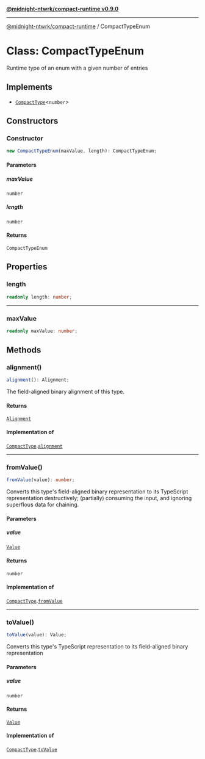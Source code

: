 [**@midnight-ntwrk/compact-runtime v0.9.0**](../README.md)

***

[@midnight-ntwrk/compact-runtime](../globals.md) / CompactTypeEnum

# Class: CompactTypeEnum

Runtime type of an enum with a given number of entries

## Implements

- [`CompactType`](../interfaces/CompactType.md)\<`number`\>

## Constructors

### Constructor

```ts
new CompactTypeEnum(maxValue, length): CompactTypeEnum;
```

#### Parameters

##### maxValue

`number`

##### length

`number`

#### Returns

`CompactTypeEnum`

## Properties

### length

```ts
readonly length: number;
```

***

### maxValue

```ts
readonly maxValue: number;
```

## Methods

### alignment()

```ts
alignment(): Alignment;
```

The field-aligned binary alignment of this type.

#### Returns

[`Alignment`](../type-aliases/Alignment.md)

#### Implementation of

[`CompactType`](../interfaces/CompactType.md).[`alignment`](../interfaces/CompactType.md#alignment)

***

### fromValue()

```ts
fromValue(value): number;
```

Converts this type's field-aligned binary representation to its TypeScript
representation destructively; (partially) consuming the input, and
ignoring superflous data for chaining.

#### Parameters

##### value

[`Value`](../type-aliases/Value.md)

#### Returns

`number`

#### Implementation of

[`CompactType`](../interfaces/CompactType.md).[`fromValue`](../interfaces/CompactType.md#fromvalue)

***

### toValue()

```ts
toValue(value): Value;
```

Converts this type's TypeScript representation to its field-aligned binary
representation

#### Parameters

##### value

`number`

#### Returns

[`Value`](../type-aliases/Value.md)

#### Implementation of

[`CompactType`](../interfaces/CompactType.md).[`toValue`](../interfaces/CompactType.md#tovalue)
